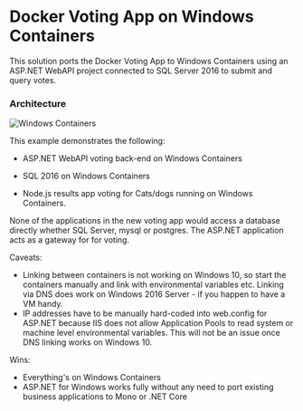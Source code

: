 # Docker Voting App on Windows Containers

This solution ports the Docker Voting App to Windows Containers using an ASP.NET WebAPI project connected to SQL Server 2016 to submit and query votes.

### Architecture

![Windows Containers](http://blog.alexellis.io/content/images/2016/10/windows_containers.png)

This example demonstrates the following:

* ASP.NET WebAPI voting back-end on Windows Containers
* SQL 2016 on Windows Containers

* Node.js results app voting for Cats/dogs running on Windows Containers.

None of the applications in the new voting app would access a database directly whether SQL Server, mysql or postgres. The ASP.NET application acts as a gateway for for voting.

Caveats:

* Linking between containers is not working on Windows 10, so start the containers manually and link with environmental variables etc. Linking via DNS does work on Windows 2016 Server - if you happen to have a VM handy.
* IP addresses have to be manually hard-coded into web.config for ASP.NET because IIS does not allow Application Pools to read system or machine level environmental variables. This will not be an issue once DNS linking works on Windows 10.

Wins:

* Everything's on Windows Containers
* ASP.NET for Windows works fully without any need to port existing business applications to Mono or .NET Core

